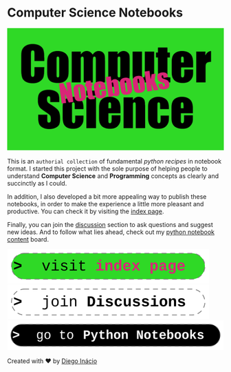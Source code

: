 # Computer Science Notebooks

[![Computer Science Notebooks](docs/assets/images/social-preview.png)](https://diegoinacio.github.io/computer-science-notebooks/)

This is an `authorial collection` of fundamental _python recipes_ in notebook format. I started this project with the sole purpose of helping people to understand **Computer Science** and **Programming** concepts as clearly and succinctly as I could.

In addition, I also developed a bit more appealing way to publish these notebooks, in order to make the experience a little more pleasant and productive. You can check it by visiting the [index page](https://diegoinacio.github.io/computer-science-notebooks/).

Finally, you can join the [discussion](https://github.com/diegoinacio/computer-science-notebooks/discussions) section to ask questions and suggest new ideas. And to follow what lies ahead, check out my [python notebook content](https://github.com/users/diegoinacio/projects/6) board.

[![visit index page](docs/assets/icons/visit_index_page.svg)](https://diegoinacio.github.io/computer-science-notebooks/)
[![join discussion](docs/assets/icons/join_discussion.svg)](https://github.com/diegoinacio/computer-science-notebooks/discussions)
[![go python notebooks](docs/assets/icons/go_python_notebooks.svg)](https://diegoinacio.github.io/python-notebooks/)

Created with ❤️ by [Diego Inácio](https://diegoinacio.github.io/)
